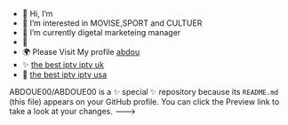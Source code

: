 - 👋 Hi, I’m 
- 👀 I’m interested in MOVISE,SPORT and CULTUER
- 🌱 I’m currently digetal marketeing manager
- 💞️ 
- 🌍 Please Visit My profile <a href="https://obestv.com/" title="your name">abdou</a>
- ✨ <a href="https://obestv.com/the-best-iptv-uk-for-2024/" title="post title">the best iptv iptv uk</a>
- 🚀 <a href="https://obestv.com/usa-iptv-streaming-bliss-unleashed/" title="post title">the best iptv iptv usa</a>


ABDOUE00/ABDOUE00 is a ✨ special ✨ repository because its `README.md` (this file) appears on your GitHub profile.
You can click the Preview link to take a look at your changes.
--->
